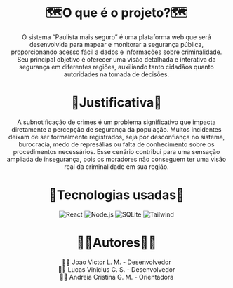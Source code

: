 <h1 align="center">
  🗺️O que é o projeto?🗺️ 
</h1>
<p align="center">
O sistema “Paulista mais seguro” é uma plataforma web que será desenvolvida para mapear e monitorar a segurança pública, proporcionando acesso fácil a dados e informações sobre criminalidade. Seu principal objetivo é oferecer uma visão detalhada e interativa da segurança em diferentes regiões, auxiliando tanto cidadãos quanto autoridades na tomada de decisões.
</p>

<h1 align="center">
  🎯Justificativa🎯
</h1>
<p align="center">
A subnotificação de crimes é um problema significativo que impacta diretamente a percepção de segurança da população. Muitos incidentes deixam de ser formalmente registrados, seja por desconfiança no sistema, burocracia, medo de represálias ou falta de conhecimento sobre os procedimentos necessários. Esse cenário contribui para uma sensação ampliada de insegurança, pois os moradores não conseguem ter uma visão real da criminalidade em sua região.
</p>

<h1 align="center">
  🧩Tecnologias usadas🧩
</h1>
<p align="center">
    <img src="https://img.shields.io/badge/React-20232A?style=for-the-badge&logo=react&logoColor=61DAFB" alt="React">
    <img src="https://img.shields.io/badge/Node.js-43853D?style=for-the-badge&logo=node.js&logoColor=white" alt="Node.js">
    <img src="https://img.shields.io/badge/SQLite-07405E?style=for-the-badge&logo=sqlite&logoColor=white" alt="SQLite">
    <img src="https://img.shields.io/badge/Tailwind_CSS-38B2AC?style=for-the-badge&logo=tailwind-css&logoColor=white" alt="Tailwind">
</p>

<h1 align="center">
  🧙‍♂️Autores🧙‍♂️
</h1>
<p align="center">
  🧙‍♂️ Joao Victor L. M. - Desenvolvedor 
   <br>
  🧙‍♂️ Lucas Vinicius C. S. - Desenvolvedor
  <br>
  🧙‍♂️ Andreia Cristina G. M. - Orientadora
</p>

